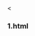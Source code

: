 <!doctype html>
<html>
  <head>
    <title>web1.html</title>
    <meat charset="utf-8">
     <		<style type="text/css">
li {
    margin: 10;
    padding: 5;
height: 20px;
}


</style>
  </head>
  <body>
    <h3>1.html</h3>
  </body>
</html>    

